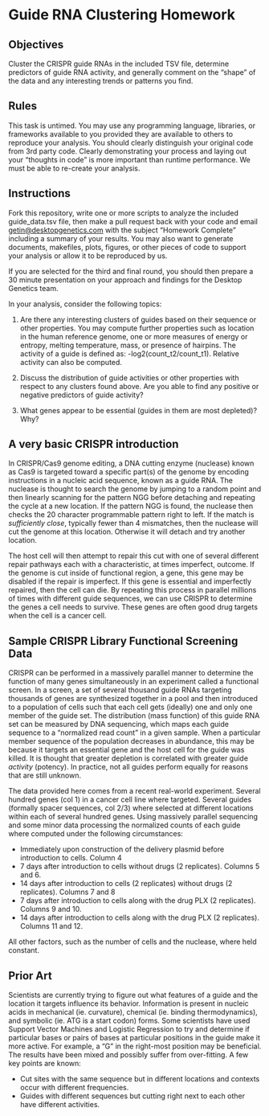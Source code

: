 # Guide RNA Clustering Homework
## Objectives

Cluster the CRISPR guide RNAs in the included TSV file, determine predictors of guide RNA activity, and generally comment on the “shape” of the data and any interesting trends or patterns you find.

## Rules
This task is untimed. You may use any programming language, libraries, or frameworks available to you provided they are available to others to reproduce your analysis. You should clearly distinguish your original code from 3rd party code. Clearly demonstrating your process and laying out your “thoughts in code” is more important than runtime performance. We must be able to re-create your analysis.

## Instructions
Fork this repository, write one or more scripts to analyze the included guide_data.tsv file, then make a pull request back with your code and email getin@desktopgenetics.com with the subject “Homework Complete” including a summary of your results. You may also want to generate documents, makefiles, plots, figures, or other pieces of code to support your analysis or allow it to be reproduced by us.

If you are selected for the third and final round, you should then prepare a 30 minute presentation on your approach and findings for the Desktop Genetics team.

In your analysis, consider the following topics:

1. Are there any interesting clusters of guides based on their sequence or other properties. You may compute further properties such as location in the human reference genome, one or more measures of energy or entropy, melting temperature, mass, or presence of hairpins. The activity of a guide is defined as: -log2(count_t2/count_t1). Relative activity can also be computed.

2. Discuss the distribution of guide activities or other properties with respect to any clusters found above. Are you able to find any positive or negative predictors of guide activity? 

3. What genes appear to be essential (guides in them are most depleted)? Why?


## A very basic CRISPR introduction
In CRISPR/Cas9 genome editing, a DNA cutting enzyme (nuclease) known as Cas9 is targeted toward a specific part(s) of the genome by encoding instructions in a nucleic acid sequence, known as a guide RNA. The nuclease is thought to search the genome by jumping to a random point and then linearly scanning for the pattern NGG before detaching and repeating the cycle at a new location. If the pattern NGG is found, the nuclease then checks the 20 character programmable pattern right to left. If the match is *sufficiently close*, typically fewer than 4 mismatches, then the nuclease will cut the genome at this location. Otherwise it will detach and try another location.

The host cell will then attempt to repair this cut with one of several different repair pathways each with a characteristic, at times imperfect, outcome. If the genome is cut inside of functional region, a gene, this gene may be disabled if the repair is imperfect. If this gene is essential and imperfectly repaired, then the cell can die. By repeating this process in parallel millions of times with different guide sequences, we can use CRISPR to determine the genes a cell needs to survive. These genes are often good drug targets when the cell is a cancer cell.

## Sample CRISPR Library Functional Screening Data
CRISPR can be performed in a massively parallel manner to determine the function of many genes simultaneously in an experiment called a functional screen. In a screen, a set of several thousand guide RNAs targeting thousands of genes are synthesized together in a pool and then introduced to a population of cells such that each cell gets (ideally) one and only one member of the guide set. The distribution (mass function) of this guide RNA set can be measured by DNA sequencing, which maps each guide sequence to a “normalized read count” in a given sample. When a particular member sequence of the population decreases in abundance, this may be because it targets an essential gene and the host cell for the guide was killed. It is thought that greater depletion is correlated with greater guide *activity* (potency). In practice, not all guides perform equally for reasons that are still unknown.

The data provided here comes from a recent real-world experiment. Several hundred genes (col 1) in a cancer cell line where targeted. Several guides (formally spacer sequences, col 2/3) where selected at different locations within each of several hundred genes. Using massively parallel sequencing and some minor data processing the normalized counts of each guide where computed under the following circumstances:

- Immediately upon construction of the delivery plasmid before introduction to cells. Column 4
- 7 days after introduction to cells  without drugs (2 replicates).  Columns 5 and 6.
- 14 days after introduction to cells (2 replicates) without drugs (2 replicates). Columns 7 and 8
- 7 days after introduction to cells along with the drug PLX (2 replicates). Columns 9 and 10.
- 14 days after introduction to cells along with the drug PLX (2 replicates). Columns 11 and 12.

All other factors, such as the number of cells and the nuclease, where held constant.

## Prior Art 
Scientists are currently trying to figure out what features of a guide and the location it targets influence its behavior. Information is present in nucleic acids in mechanical (ie. curvature), chemical (ie. binding thermodynamics), and symbolic (ie. ATG is a start codon) forms. Some scientists have used Support Vector Machines and Logistic Regression to try and determine if particular bases or pairs of bases at particular positions in the guide make it more active. For example, a “G” in the right-most position may be beneficial. The results have been mixed and possibly suffer from over-fitting. A few key points are known:
- Cut sites with the same sequence but in different locations and contexts occur with different frequencies.
- Guides with different sequences but cutting right next to each other have different activities.






 


